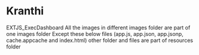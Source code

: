# Kranthi
EXTJS_ExecDashboard
All the images in different images folder are part of one images folder
Except these below files (app.js, app.json, app.jsonp, cache.appcache and index.html) other folder and files are part of resources folder
